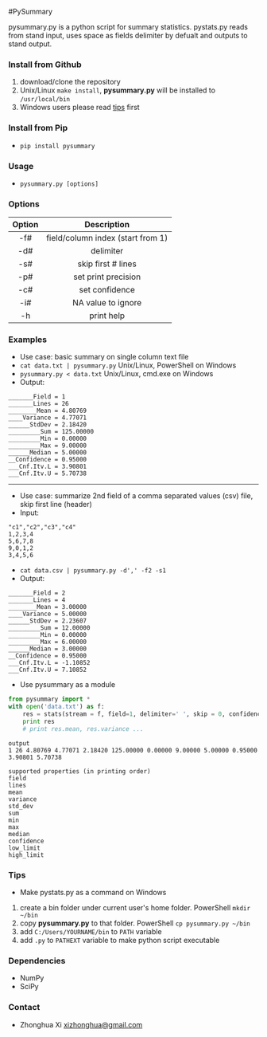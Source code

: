 #PySummary

pysummary.py is a python script for summary statistics. pystats.py reads from stand input, uses space as fields delimiter by defualt and outputs to stand output.

### Install from Github
1. download/clone the repository
2. Unix/Linux `make install`, **pysummary.py** will be installed to `/usr/local/bin`
3. Windows users please read [tips](#tips) first

### Install from Pip
 * `pip install pysummary`

### Usage
 * `pysummary.py [options]`

### Options
| Option | Description |
|:------:|:-----------:|
| -f#    | field/column index (start from 1) |
| -d#    | delimiter   |
| -s#    | skip first # lines |
| -p#    | set print precision |
| -c#    | set confidence |
| -i#    | NA value to ignore |
| -h     | print help  |



### Examples
 * Use case: basic summary on single column text file
 * `cat data.txt | pysummary.py` Unix/Linux, PowerShell on Windows
 * `pysummary.py < data.txt` Unix/Linux, cmd.exe on Windows
 * Output:
```
_______Field = 1
_______Lines = 26
________Mean = 4.80769
____Variance = 4.77071
______StdDev = 2.18420
_________Sum = 125.00000
_________Min = 0.00000
_________Max = 9.00000
______Median = 5.00000
__Confidence = 0.95000
___Cnf.Itv.L = 3.90801
___Cnf.Itv.U = 5.70738
```
----
  * Use case: summarize 2nd field of a comma separated values (csv) file, skip first line (header)
  * Input:
```
"c1","c2","c3","c4"
1,2,3,4
5,6,7,8
9,0,1,2
3,4,5,6
```
  * `cat data.csv | pysummary.py -d',' -f2 -s1`
  * Output:
```
_______Field = 2
_______Lines = 4
________Mean = 3.00000
____Variance = 5.00000
______StdDev = 2.23607
_________Sum = 12.00000
_________Min = 0.00000
_________Max = 6.00000
______Median = 3.00000
__Confidence = 0.95000
___Cnf.Itv.L = -1.10852
___Cnf.Itv.U = 7.10852
```

* Use pysummary as a module
```python
from pysummary import *
with open('data.txt') as f:
    res = stats(stream = f, field=1, delimiter=' ', skip = 0, confidence=0.95)
    print res
    # print res.mean, res.variance ...
```
```
output
1 26 4.80769 4.77071 2.18420 125.00000 0.00000 9.00000 5.00000 0.95000 3.90801 5.70738

supported properties (in printing order)
field
lines
mean
variance
std_dev
sum
min
max
median
confidence
low_limit
high_limit
```

### Tips

* Make pystats.py as a command on Windows
 1. create a bin folder under current user's home folder. PowerShell `mkdir ~/bin`
 2. copy **pysummary.py** to that folder. PowerShell `cp pysummary.py ~/bin`
 3. add `C:/Users/YOURNAME/bin` to `PATH` variable
 4. add `.py` to `PATHEXT` variable to make python script executable


### Dependencies
* NumPy
* SciPy

### Contact
* Zhonghua Xi [xizhonghua@gmail.com](mailto:xizhonghua@gmail.com?subject=pystats)
